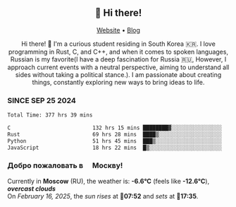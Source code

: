 <h2 align="center">👋 Hi there!</h2>
<p align="center">
  <a href="https://urdekcah.ru">Website</a> •
  <a href="https://urdekcah.blog">Blog</a>
</p>

<p align="center">
  Hi there! 👋 I'm a curious student residing in South Korea 🇰🇷. I love programming in Rust, C, and C++, and when it comes to spoken languages, Russian is my favorite(I have a deep fascination for Russia 🇷🇺, However, I approach current events with a neutral perspective, aiming to understand all sides without taking a political stance.). I am passionate about creating things, constantly exploring new ways to bring ideas to life.
</p>

### SINCE SEP 25 2024
<!--START_SECTION:waka-->
<!--LAST_WAKA_UPDATE:2025-02-15 18:25:13-->
```txt
Total Time: 377 hrs 39 mins

C                          132 hrs 15 mins ████████▓░░░░░░░░░░░░░░░░   34.08 %
Rust                       69 hrs 28 mins  ████▒░░░░░░░░░░░░░░░░░░░░   17.90 %
Python                     51 hrs 45 mins  ███▒░░░░░░░░░░░░░░░░░░░░░   13.34 %
JavaScript                 18 hrs 22 mins  █▒░░░░░░░░░░░░░░░░░░░░░░░   04.73 %
```
<!--END_SECTION:waka-->

<h3>Добро пожаловать в <img src="https://cdn-icons-png.flaticon.com/512/197/197408.png" width="13"/> Москву!</h3>

<!--START_SECTION:weather:moscow-->
<!--LAST_WEATHER_UPDATE:2025-02-16 09:19:04-->
Currently in **Moscow** (RU), the weather is: **-6.6°C** (feels like **-12.6°C**), ***overcast clouds***<br/>
On *February 16, 2025*, the *sun rises* at 🌅**07:52** and *sets* at 🌇**17:35**.
<!--END_SECTION:weather-->
